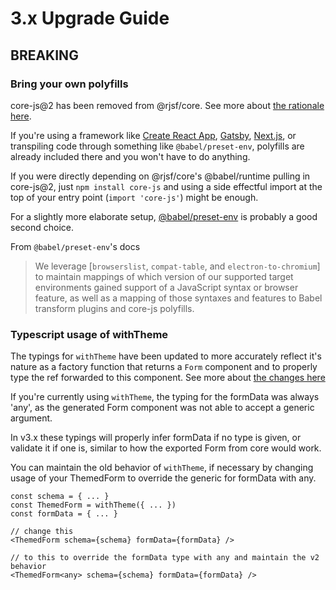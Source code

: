 # 3.x Upgrade Guide

## BREAKING

### Bring your own polyfills

core-js@2 has been removed from @rjsf/core. See more about [the rationale here](https://github.com/rjsf-team/react-jsonschema-form/pull/2211#issue-563700810).

If you're using a framework like [Create React App](https://create-react-app.dev/docs/supported-browsers-features#supported-browsers), [Gatsby](https://www.gatsbyjs.com/docs/how-to/custom-configuration/browser-support/), [Next.js](https://nextjs.org/docs/basic-features/supported-browsers-features), or transpiling code through something like `@babel/preset-env`, polyfills are already included there and you won't have to do anything.

If you were directly depending on @rjsf/core's @babel/runtime pulling in core-js@2, just `npm install core-js` and using a side effectful import at the top of your entry point (`import 'core-js'`) might be enough.

For a slightly more elaborate setup, [@babel/preset-env](https://babeljs.io/docs/en/babel-preset-env#how-does-it-work) is probably a good second choice.

From `@babel/preset-env`'s docs

> We leverage [`browserslist`, `compat-table`, and `electron-to-chromium`] to maintain mappings of which version of our supported target environments gained support of a JavaScript syntax or browser feature, as well as a mapping of those syntaxes and features to Babel transform plugins and core-js polyfills.

### Typescript usage of withTheme

The typings for `withTheme` have been updated to more accurately reflect it's nature as a factory function that returns a `Form` component and to properly type the ref forwarded to this component. See more about [the changes here](https://github.com/rjsf-team/react-jsonschema-form/pull/2279)

If you're currently using `withTheme`, the typing for the formData was always 'any', as the generated Form component was not able to accept a generic argument.  

In v3.x these typings will properly infer formData if no type is given, or validate it if one is, similar to how the exported Form from core would work.  

You can maintain the old behavior of `withTheme`, if necessary by changing usage of your ThemedForm to override the generic for formData with any.

```tsx 
const schema = { ... }
const ThemedForm = withTheme({ ... })
const formData = { ... }

// change this
<ThemedForm schema={schema} formData={formData} />

// to this to override the formData type with any and maintain the v2 behavior
<ThemedForm<any> schema={schema} formData={formData} />
```

